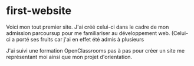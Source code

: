 # first-website
Voici mon tout premier site. 
J'ai créé celui-ci dans le cadre de mon admission parcoursup pour me familiariser au développement web.
(Celui-ci a porté ses fruits car j'ai en effet été admis à plusieurs 

J'ai suivi une formation OpenClassrooms pas à pas pour créer un site me représentant moi ainsi que mon projet d'orientation.


